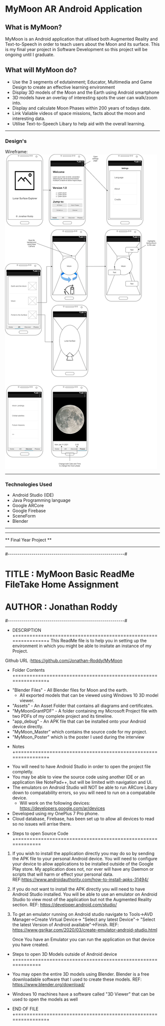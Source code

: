 # MyMoon AR Android Application

## What is MyMoon?
MyMoon is an Android application that utilised both Augmented Reality and Text-to-Speech in order to teach users about the Moon and its surface. This is my final year project in Software Development so this project will be ongoing until I graduate.


## What will MyMoon do?
- Use the 3 segments of edutainment; Educator, Multimedia and Game Design to create an effective learning environment
- Display 3D models of the Moon and the Earth using Android smartphone
- 3D models have an overlay of interesting spots the user can walk/zoom into.
- Display and calculate Moon Phases within 200 years of todays date.
- Link Valiable videos of space missions, facts about the moon and interesting data.
- Utilise Text-to-Speech Libary to help aid with the overall learning.

***

### Design's

Wireframe: 
![Basic Wireframe](https://github.com/Jonathan-Roddy/MyMoon/blob/master/Assets/Moon_DrawIO.png "Wireframe")

***
### Technologies Used

+ Android Studio (IDE) 
+ Java Programming language
+ Google ARCore 
+ Google Firebase
+ SceneForm
+ Blender


***

*****************************************************************
**                      Final Year Project                     **
*****************************************************************
 
  #-----------------------------------------------------------#  
  #    TITLE : MyMoon Basic ReadMe FileTake Home Assignment   #  
  #               AUTHOR : Jonathan Roddy                     #   
  #-----------------------------------------------------------#  
 
+   DESCRIPTION                                                  
+==============================================================+
This ReadMe file is to help you in setting up the environment 
in which you might be able to insitate an instance of my Project.

Github URL :https://github.com/Jonathan-Roddy/MyMoon
 
 
+   Folder Contents                                                  
+==============================================================+
- "Blender Files" - All Blender files for Moon and the earth.
	- All exported models that can be viewed using Windows 10 3D 
	  model viewer.
- "Assets" - An Asset Folder that contains all diagrams and 
  certificates.
- "MyMoonGrantPDF" - A folder containing my Microsoft Project 
  file with two PDFs of my complete project and its timeline.
- "app_debug" - An APK file that can be installed onto your 
  Android device directly.
- "MyMoon_Master" which contains the source code for my project.
- "MyMoon_Poster" which is the poster I used during the 
   interview
 

+   Notes                                                  
+==============================================================+
- You will need to have Android Studio in order to open the 
  project file completly.
- You may be able to view the source code using another IDE or 
  an application like NotePad++, but will be limited with 
  navigation and UI.
- The emulators on Android Studio will NOT be able to run 
  ARCore Libary down to compatability errors, so you will need 
  to run on a compatabile device.
	- Will work on the following devices:
		https://developers.google.com/ar/devices
- Developed using my OnePlus 7 Pro phone.
- Cloud database, Firebase, has been set up to allow all devices
  to read so no issues will arrise there.
  
+   Steps to open Source Code                                                  
+============================================================
1) If you wish to install the application directly you may do 
   so by sending the APK file to your personal Android device. 
   You will need to configure your device to allow 
   applications to be installed outside of the Google Play 
   store. My application does not, nor ever will have any 
   Daemon or scripts that will harm or effect your personal 
   data. 
REF:https://www.androidauthority.com/how-to-install-apks-31494/

2) If you do not want to install the APK directly you will need 
   to have Android Studio installed. You will be able to use 
   an emulator on Android Studio to view most of the 
   application but not the Augmented Reality section.
REF: https://developer.android.com/studio/
   
3) To get an emulator running on Android studio navigate to 
   Tools->AVD Manager->Create Virtual Device->
   "Select any latest Device"->
   "Select the latest Version of Android available"->Finish.
REF: https://www.gsrikar.com/2020/03/create-emulator-android-studio.html
  
   Once You have an Emulator you can run the application on 
   that device you have created.
   
+   Steps to open 3D Models outside of Android device                                                 
+============================================================
 - You may open the entire 3D models using Blender. Blender is 
   a free downloadable software that I used to create these 
   models.
REF: https://www.blender.org/download/

 - Windows 10 machines have a software called "3D Viewer" that 
   can be used to open the models as well
 
+   END OF FILE                                                  
+==============================================================+
